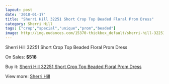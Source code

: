 ```yaml
---
layout: post
date: '2018-01-17'
title: "Sherri Hill 32251 Short Crop Top Beaded Floral Prom Dress"
category: Sherri Hill
tags: ["crop","special","unique","prom","beaded"]
image: http://img.eudances.com/15370-thickbox_default/sherri-hill-32251-short-crop-top-beaded-floral-prom-dress.jpg
---
```

Sherri Hill 32251 Short Crop Top Beaded Floral Prom Dress

On Sales: **$518**
<a href="https://www.eudances.com/en/sherri-hill/4550-sherri-hill-32251-short-crop-top-beaded-floral-prom-dress.html"><amp-img layout="responsive" width="600" height="600" src="//img.eudances.com/15370-thickbox_default/sherri-hill-32251-short-crop-top-beaded-floral-prom-dress.jpg" alt="Sherri Hill 32251 Short Crop Top Beaded Floral Prom Dress 0" /></a>
<a href="https://www.eudances.com/en/sherri-hill/4550-sherri-hill-32251-short-crop-top-beaded-floral-prom-dress.html"><amp-img layout="responsive" width="600" height="600" src="//img.eudances.com/15374-thickbox_default/sherri-hill-32251-short-crop-top-beaded-floral-prom-dress.jpg" alt="Sherri Hill 32251 Short Crop Top Beaded Floral Prom Dress 1" /></a>
<a href="https://www.eudances.com/en/sherri-hill/4550-sherri-hill-32251-short-crop-top-beaded-floral-prom-dress.html"><amp-img layout="responsive" width="600" height="600" src="//img.eudances.com/15373-thickbox_default/sherri-hill-32251-short-crop-top-beaded-floral-prom-dress.jpg" alt="Sherri Hill 32251 Short Crop Top Beaded Floral Prom Dress 2" /></a>
<a href="https://www.eudances.com/en/sherri-hill/4550-sherri-hill-32251-short-crop-top-beaded-floral-prom-dress.html"><amp-img layout="responsive" width="600" height="600" src="//img.eudances.com/15372-thickbox_default/sherri-hill-32251-short-crop-top-beaded-floral-prom-dress.jpg" alt="Sherri Hill 32251 Short Crop Top Beaded Floral Prom Dress 3" /></a>
<a href="https://www.eudances.com/en/sherri-hill/4550-sherri-hill-32251-short-crop-top-beaded-floral-prom-dress.html"><amp-img layout="responsive" width="600" height="600" src="//img.eudances.com/15371-thickbox_default/sherri-hill-32251-short-crop-top-beaded-floral-prom-dress.jpg" alt="Sherri Hill 32251 Short Crop Top Beaded Floral Prom Dress 4" /></a>

Buy it: [Sherri Hill 32251 Short Crop Top Beaded Floral Prom Dress](https://www.eudances.com/en/sherri-hill/4550-sherri-hill-32251-short-crop-top-beaded-floral-prom-dress.html "Sherri Hill 32251 Short Crop Top Beaded Floral Prom Dress")

View more: [Sherri Hill](https://www.eudances.com/en/80-Sherri-Hill "Sherri Hill")